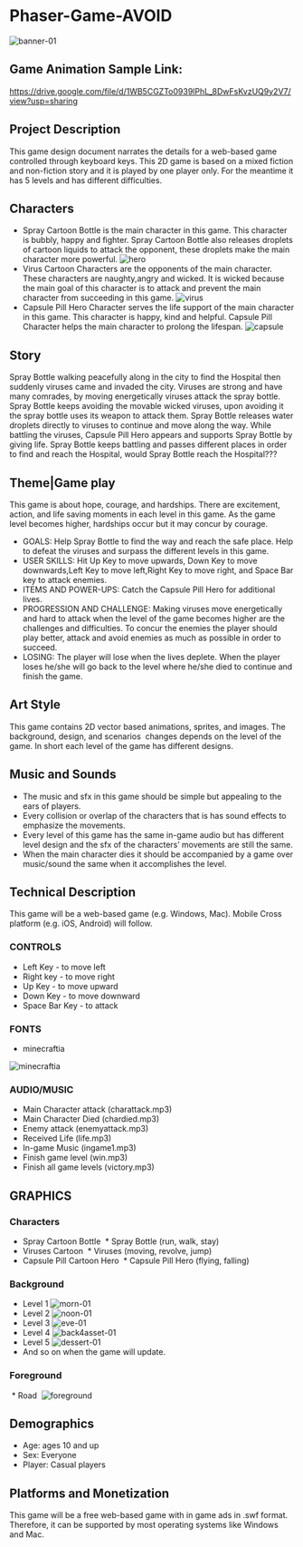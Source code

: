 # Phaser-Game-AVOID
![banner-01](https://user-images.githubusercontent.com/71779024/96336238-e6f47100-10b0-11eb-811d-4a890e469ebc.png)

## Game Animation Sample Link:
https://drive.google.com/file/d/1WB5CGZTo0939lPhL_8DwFsKvzUQ9y2V7/view?usp=sharing
## Project Description
This game design document narrates the details for a web-based game controlled through keyboard keys. This 2D game is based on a mixed fiction and non-fiction story and it is played by one player only. For the meantime it has 5 levels and has different difficulties.
## Characters
* Spray Cartoon Bottle is the main character in this game. This character is bubbly, happy and fighter. Spray Cartoon Bottle also releases droplets of cartoon liquids to attack the opponent, these droplets make the main character more powerful.
![hero](https://user-images.githubusercontent.com/71779024/96336685-10fb6280-10b4-11eb-87ed-8023dce9d31f.png)
* Virus Cartoon Characters are the opponents of the main character. These characters are naughty,angry and wicked. It is wicked because the main goal of this character is to attack and prevent the main character from succeeding in this game.
![virus](https://user-images.githubusercontent.com/71779024/96336873-19a06880-10b5-11eb-9a63-cf39366739c7.png)
* Capsule Pill Hero Character serves the life support of the main character in this game. This character is happy, kind and helpful. Capsule Pill Character helps the main character to prolong the lifespan.
![capsule](https://user-images.githubusercontent.com/71779024/96336899-55d3c900-10b5-11eb-8cdc-03a713c539f4.png)
## Story
Spray Bottle walking peacefully along in the city to find the Hospital then suddenly viruses came and invaded the city. Viruses are strong and have many comrades, by moving energetically viruses attack the spray bottle. Spray Bottle keeps avoiding the movable wicked viruses, upon avoiding it the spray bottle uses its weapon to attack them. Spray Bottle releases water droplets directly to viruses to continue and move along the way. While battling the viruses, Capsule Pill Hero appears and supports Spray Bottle by giving life. Spray Bottle keeps battling and passes different places in order to find and reach the Hospital, would Spray Bottle reach the Hospital???
## Theme|Game play
This game is about hope, courage, and hardships. There are excitement, action, and life saving moments in each level in this game. As the game level becomes higher, hardships occur but it may concur by courage.
* GOALS: Help Spray Bottle to find the way and reach the safe place. Help to defeat the viruses and surpass the different levels in this game.
* USER SKILLS: Hit Up Key to move upwards, Down Key to move downwards,Left Key to move left,Right Key to move right, and Space Bar key to attack enemies.
* ITEMS AND POWER-UPS: Catch the Capsule Pill Hero for additional lives.
* PROGRESSION AND CHALLENGE: Making viruses move energetically and hard to attack when the level of the game becomes higher are the challenges and difficulties. To concur the enemies the player should play better, attack and avoid enemies as much as possible in order to succeed.
* LOSING: The player will lose when the lives deplete. When the player loses he/she will go back to the level where he/she died to continue and finish the game.
## Art Style
This game contains 2D vector based animations, sprites, and images. The background, design, and scenarios  changes depends on the level of the game. In short each level of the game has different designs.
## Music and Sounds
* The music and sfx in this game should be simple but appealing to the ears of players.
* Every collision or overlap of the characters that is has sound effects to emphasize the movements.
* Every level of this game has the same in-game audio but has different level design and the sfx of the characters’ movements are still the same.
* When the main character dies it should be accompanied by a game over music/sound the same when it accomplishes the level.
## Technical Description
This game will be a web-based game (e.g. Windows, Mac). Mobile Cross platform (e.g. iOS, Android) will follow.
### CONTROLS
* Left Key - to move left
* Right key - to move right
* Up Key - to move upward
* Down Key - to move downward
* Space Bar Key - to attack
### FONTS
* minecraftia

![minecraftia](https://user-images.githubusercontent.com/71779024/96337038-66d10a00-10b6-11eb-825c-2cf39250ae50.png)
### AUDIO/MUSIC
* Main Character attack (charattack.mp3)
* Main Character Died (chardied.mp3)
* Enemy attack (enemyattack.mp3)
* Received Life (life.mp3)
* In-game Music (ingame1.mp3)
* Finish game level (win.mp3)
* Finish all game levels (victory.mp3)
  
## GRAPHICS
### Characters
* Spray Cartoon Bottle
 * Spray Bottle (run, walk, stay)
* Viruses Cartoon
 * Viruses (moving, revolve, jump)
* Capsule Pill Cartoon Hero
 * Capsule Pill Hero (flying, falling)
### Background
* Level 1
![morn-01](https://user-images.githubusercontent.com/71779024/96337156-7735b480-10b7-11eb-96fc-483f23db2b84.png)
* Level 2
![noon-01](https://user-images.githubusercontent.com/71779024/96337159-7a30a500-10b7-11eb-9ffd-dce6efc56473.png)
* Level 3
![eve-01](https://user-images.githubusercontent.com/71779024/96337160-7ac93b80-10b7-11eb-80e7-71c5a568bb1c.png)
* Level 4
![back4asset-01](https://user-images.githubusercontent.com/71779024/96339325-a0aa0c80-10c6-11eb-96a8-207fc92b4635.png)
* Level 5
![dessert-01](https://user-images.githubusercontent.com/71779024/96337157-78ff7800-10b7-11eb-93e6-73590ca0b0af.png)
* And so on when the game will update.
### Foreground
 * Road
 ![foreground](https://user-images.githubusercontent.com/71779024/96337116-21610c80-10b7-11eb-900d-2571ce857195.png)
## Demographics
* Age: ages 10 and up
* Sex: Everyone
* Player: Casual players
## Platforms and Monetization
This game will be a free web-based game with in game ads in .swf format. Therefore, it can be supported by most operating systems like Windows and Mac.
